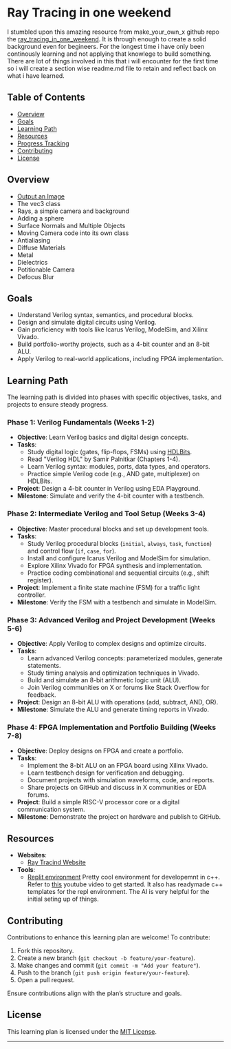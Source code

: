 # Ray Tracing in one weekend
I stumbled upon this amazing resource from make_your_own_x github repo the [ray_tracing_in_one_weekend](https://raytracing.github.io/books/RayTracingInOneWeekend.html). It is through enough to create a solid background even for begineers. For the longest time i have only been continously learning and not applying that knowlege to build something. There are lot of things involved in this that i will encounter for the first time so i will create a section wise readme.md file to retain and reflect back on what i have learned. 

## Table of Contents
- [Overview](#overview)
- [Goals](#goals)
- [Learning Path](#learning-path)
- [Resources](#resources)
- [Progress Tracking](#progress-tracking)
- [Contributing](#contributing)
- [License](#license)

## Overview
- [Output an Image](Section1/notes.md)
- The vec3 class
- Rays, a simple camera and background
- Adding a sphere
- Surface Normals and Multiple Objects
- Moving Camera code into its own class
- Antialiasing
- Diffuse Materials
- Metal
- Dielectrics
- Potitionable Camera
- Defocus Blur

## Goals
- Understand Verilog syntax, semantics, and procedural blocks.
- Design and simulate digital circuits using Verilog.
- Gain proficiency with tools like Icarus Verilog, ModelSim, and Xilinx Vivado.
- Build portfolio-worthy projects, such as a 4-bit counter and an 8-bit ALU.
- Apply Verilog to real-world applications, including FPGA implementation.

## Learning Path
The learning path is divided into phases with specific objectives, tasks, and projects to ensure steady progress.

### Phase 1: Verilog Fundamentals (Weeks 1-2)
- **Objective**: Learn Verilog basics and digital design concepts.
- **Tasks**:
  - Study digital logic (gates, flip-flops, FSMs) using [HDLBits](https://hdlbits.circuits.io).
  - Read "Verilog HDL" by Samir Palnitkar (Chapters 1-4).
  - Learn Verilog syntax: modules, ports, data types, and operators.
  - Practice simple Verilog code (e.g., AND gate, multiplexer) on HDLBits.
- **Project**: Design a 4-bit counter in Verilog using EDA Playground.
- **Milestone**: Simulate and verify the 4-bit counter with a testbench.

### Phase 2: Intermediate Verilog and Tool Setup (Weeks 3-4)
- **Objective**: Master procedural blocks and set up development tools.
- **Tasks**:
  - Study Verilog procedural blocks (`initial`, `always`, `task`, `function`) and control flow (`if`, `case`, `for`).
  - Install and configure Icarus Verilog and ModelSim for simulation.
  - Explore Xilinx Vivado for FPGA synthesis and implementation.
  - Practice coding combinational and sequential circuits (e.g., shift register).
- **Project**: Implement a finite state machine (FSM) for a traffic light controller.
- **Milestone**: Verify the FSM with a testbench and simulate in ModelSim.

### Phase 3: Advanced Verilog and Project Development (Weeks 5-6)
- **Objective**: Apply Verilog to complex designs and optimize circuits.
- **Tasks**:
  - Learn advanced Verilog concepts: parameterized modules, generate statements.
  - Study timing analysis and optimization techniques in Vivado.
  - Build and simulate an 8-bit arithmetic logic unit (ALU).
  - Join Verilog communities on X or forums like Stack Overflow for feedback.
- **Project**: Design an 8-bit ALU with operations (add, subtract, AND, OR).
- **Milestone**: Simulate the ALU and generate timing reports in Vivado.

### Phase 4: FPGA Implementation and Portfolio Building (Weeks 7-8)
- **Objective**: Deploy designs on FPGA and create a portfolio.
- **Tasks**:
  - Implement the 8-bit ALU on an FPGA board using Xilinx Vivado.
  - Learn testbench design for verification and debugging.
  - Document projects with simulation waveforms, code, and reports.
  - Share projects on GitHub and discuss in X communities or EDA forums.
- **Project**: Build a simple RISC-V processor core or a digital communication system.
- **Milestone**: Demonstrate the project on hardware and publish to GitHub.

## Resources

- **Websites**: 
  - [Ray Tracind Website](https://raytracing.github.io/books/RayTracingInOneWeekend.html)
- **Tools**: 
  - [Replit environment](https://replit.com) Pretty cool environment for developemnt in c++. 
Refer to [this](https://www.youtube.com/watch?v=St95nPOwsa8) youtube video to get started. It also has readymade c++ templates for the repl environment. The AI is very helpful for the initial seting up of things.

## Contributing 
Contributions to enhance this learning plan are welcome! To contribute:
1. Fork this repository.
2. Create a new branch (`git checkout -b feature/your-feature`).
3. Make changes and commit (`git commit -m "Add your feature"`).
4. Push to the branch (`git push origin feature/your-feature`).
5. Open a pull request.

Ensure contributions align with the plan’s structure and goals.

## License
This learning plan is licensed under the [MIT License](LICENSE).

---

